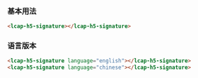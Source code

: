 ### 基本用法

``` html
<lcap-h5-signature></lcap-h5-signature>
```

### 语言版本
``` html
<lcap-h5-signature language="english"></lcap-h5-signature>
<lcap-h5-signature language="chinese"></lcap-h5-signature>

```
